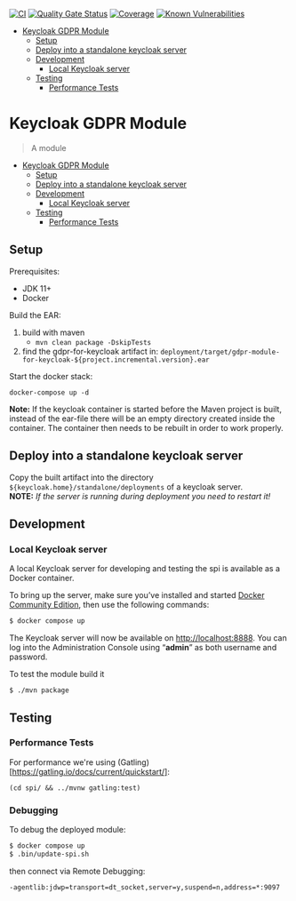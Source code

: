 [![CI](https://github.com/toolisticon/keycloak-gdpr-module/actions/workflows/build.yml/badge.svg)](https://github.com/toolisticon/keycloak-gdpr-module/actions/workflows/build.yml)
[![Quality Gate Status](https://sonarcloud.io/api/project_badges/measure?project=toolisticon_keycloak-gdpr-module&metric=alert_status)](https://sonarcloud.io/dashboard?id=toolisticon_keycloak-gdpr-module)
[![Coverage](https://sonarcloud.io/api/project_badges/measure?project=toolisticon_keycloak-gdpr-module&metric=coverage)](https://sonarcloud.io/dashboard?id=toolisticon_keycloak-gdpr-module)
[![Known Vulnerabilities](https://snyk.io/test/github/toolisticon/keycloak-gdpr-module/badge.svg)](https://snyk.io/test/github/toolisticon/keycloak-gdpr-module)

- [Keycloak GDPR Module](#keycloak-gdpr-module)
  - [Setup](#setup)
  - [Deploy into a standalone keycloak server](#deploy-into-a-standalone-keycloak-server)
  - [Development](#development)
    - [Local Keycloak server](#local-keycloak-server)
  - [Testing](#testing)
    - [Performance Tests](#performance-tests)
# Keycloak GDPR Module

> A module

- [Keycloak GDPR Module](#keycloak-gdpr-module)
  - [Setup](#setup)
  - [Deploy into a standalone keycloak server](#deploy-into-a-standalone-keycloak-server)
  - [Development](#development)
    - [Local Keycloak server](#local-keycloak-server)
  - [Testing](#testing)
    - [Performance Tests](#performance-tests)

## Setup

Prerequisites:
* JDK 11+
* Docker

Build the EAR:

1. build with maven
   * `mvn clean package -DskipTests`
2. find the gdpr-for-keycloak artifact in:
   `deployment/target/gdpr-module-for-keycloak-${project.incremental.version}.ear`

Start the docker stack:

```
docker-compose up -d
```

**Note:** If the keycloak container is started before the Maven project is built, instead of the ear-file there will be an empty
directory created inside the container. The container then needs to be rebuilt in order to work properly.

## Deploy into a standalone keycloak server

Copy the built artifact into the directory `${keycloak.home}/standalone/deployments` of a keycloak server.  
**NOTE:** *If the server is running during deployment you need to restart it!*


## Development
### Local Keycloak server
A local Keycloak server for developing and testing the spi is available as a Docker container.

To bring up the server, make sure you’ve installed and started [Docker Community Edition](https://docs.docker.com/engine/installation/), then use the following commands:
```bash
$ docker compose up
```
The Keycloak server will now be available on <http://localhost:8888>. You can log into the Administration Console using “**admin**” as both username and password.

To test the module build it
```
$ ./mvn package
```

## Testing

### Performance Tests

For performance we're using (Gatling)[https://gatling.io/docs/current/quickstart/]:
```
(cd spi/ && ../mvnw gatling:test)
```

### Debugging

To debug the deployed module:
```bash
$ docker compose up
$ .bin/update-spi.sh
```
then connect via Remote Debugging:
```
-agentlib:jdwp=transport=dt_socket,server=y,suspend=n,address=*:9097
```
